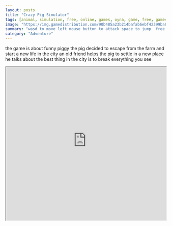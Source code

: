 ```yaml
---
layout: posts
title: "Crazy Pig Simulator"
tags: [animal, simulation, free, online, games, oyna, game, free, games, play, play, games]
image: "https://img.gamedistribution.com/90b485a23b214bafab6ebf42399ba8f7-512x384.jpeg"
summary: "wasd to move left mouse button to attack space to jump  free online games oyna game free games play play games"
category: "Adventure"
---
```


the game is about funny piggy the pig decided to escape from the farm and start a new life in the city an old friend helps the pig to settle in a new place he talks about the best thing in the city is to break everything you see

<iframe width="100%" height="480px;" src="https://html5.gamedistribution.com/90b485a23b214bafab6ebf42399ba8f7/"></iframe>